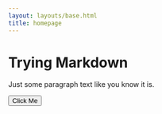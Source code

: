 ```yaml
---
layout: layouts/base.html
title: homepage
---
```


# Trying Markdown

Just some paragraph text like you know it is. 

<button class="btn btn-primary">Click Me</button>